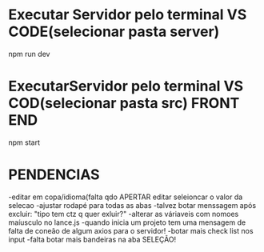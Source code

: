 # Executar Servidor pelo terminal VS CODE(selecionar pasta server)
npm run dev

# ExecutarServidor pelo terminal VS COD(selecionar pasta src) FRONT END
npm start




# PENDENCIAS

-editar em copa/idioma(falta qdo APERTAR editar seleioncar o valor da selecao
-ajustar rodapé para todas as abas
-talvez botar menssagem após excluir: "tipo tem ctz q quer exluir?"
-alterar as váriaveis com nomoes maíusculo no lance.js
-quando inicia um projeto tem uma mensagem de falta de coneão de algum axios para o servidor!
-botar mais check list nos input
-falta botar mais bandeiras na aba SELEÇÃO!
